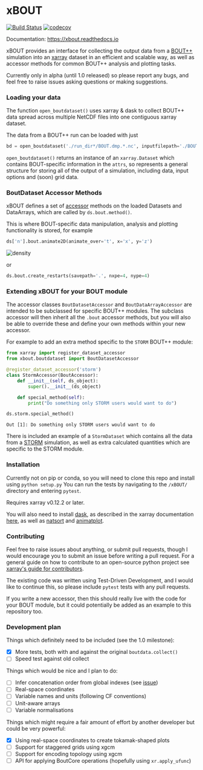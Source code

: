 # xBOUT

[![Build Status](https://travis-ci.org/boutproject/xBOUT.svg?branch=master)](https://travis-ci.org/boutproject/xBOUT.svg?branch=master)
[![codecov](https://codecov.io/gh/boutproject/xBOUT/branch/master/graph/badge.svg)](https://codecov.io/gh/boutproject/xBOUT)

Documentation: https://xbout.readthedocs.io

xBOUT provides an interface for collecting the output data from a
[BOUT++](https://boutproject.github.io/) simulation into an
[xarray](http://xarray.pydata.org/en/stable/index.html)
dataset in an efficient and scalable way, as well as accessor methods
for common BOUT++ analysis and plotting tasks.

Currently only in alpha (until 1.0 released) so please report any bugs,
and feel free to raise issues asking questions or making suggestions.

### Loading your data

The function `open_boutdataset()` uses xarray & dask to collect BOUT++
data spread across multiple NetCDF files into one contiguous xarray
dataset.

The data from a BOUT++ run can be loaded with just

```python
bd = open_boutdataset('./run_dir*/BOUT.dmp.*.nc', inputfilepath='./BOUT.inp')
```

`open_boutdataset()` returns an instance of an `xarray.Dataset` which
contains BOUT-specific information in the `attrs`, so represents a
general structure for storing all of the output of a simulation,
including data, input options and (soon) grid data.



### BoutDataset Accessor Methods

xBOUT defines a set of
[accessor](http://xarray.pydata.org/en/stable/internals.html#extending-xarray)
methods on the loaded Datasets and DataArrays, which are called by
`ds.bout.method()`.

This is where BOUT-specific data manipulation, analysis and plotting
functionality is stored, for example

```python
ds['n'].bout.animate2D(animate_over='t', x='x', y='z')
```

![density](doc/images/n_over_t.gif)

or

```python
ds.bout.create_restarts(savepath='.', nxpe=4, nype=4)
```


### Extending xBOUT for your BOUT module

The accessor classes `BoutDatasetAccessor` and `BoutDataArrayAccessor`
are intended to be subclassed for specific BOUT++ modules. The subclass
accessor will then inherit all the `.bout` accessor methods, but you
will also be able to override these and define your own methods within
your new accessor.


For example to add an extra method specific to the `STORM` BOUT++
module:

```python
from xarray import register_dataset_accessor
from xbout.boutdataset import BoutDatasetAccessor

@register_dataset_accessor('storm')
class StormAccessor(BoutAccessor):
    def __init__(self, ds_object):
        super().__init__(ds_object)

    def special_method(self):
        print("Do something only STORM users would want to do")

ds.storm.special_method()
```
```
Out [1]: Do something only STORM users would want to do
```


There is included an example of a
`StormDataset` which contains all the data from a
[STORM](https://github.com/boutproject/STORM) simulation, as well as
extra calculated quantities which are specific to the STORM module.



### Installation

Currently not on pip or conda, so you will need to clone this repo and
install using `python setup.py`
You can run the tests by navigating to the `/xBOUT/` directory and
entering `pytest`.

Requires xarray v0.12.2 or later.

You will also need to install [dask](https://dask.org/),
as described in the xarray documentation
[here](http://xarray.pydata.org/en/stable/installing.html#for-parallel-computing),
as well as [natsort](https://github.com/SethMMorton/natsort)
and [animatplot](https://github.com/t-makaro/animatplot).



### Contributing

Feel free to raise issues about anything, or submit pull requests,
though I would encourage you to submit an issue before writing a pull
request.
For a general guide on how to contribute to an open-source python
project see
[xarray's guide for contributors](http://xarray.pydata.org/en/stable/contributing.html).

The existing code was written using Test-Driven Development, and I would
like to continue this, so please include `pytest` tests with any pull
requests.

If you write a new accessor, then this should really live with the code
for your BOUT module, but it could potentially be added as an example to
this repository too.


### Development plan

Things which definitely need to be included (see the 1.0 milestone):

- [x] More tests, both with
 and against the original
`boutdata.collect()`
- [ ] Speed test against old collect

Things which would be nice and I plan to do:

- [ ] Infer concatenation order from global indexes (see
[issue](https://github.com/TomNicholas/xBOUT/issues/3))
- [ ] Real-space coordinates
- [ ] Variable names and units (following CF conventions)
- [ ] Unit-aware arrays
- [ ] Variable normalisations

Things which might require a fair amount of effort by another developer but
could be very powerful:

- [x] Using real-space coordinates to create tokamak-shaped plots
- [ ] Support for staggered grids using xgcm
- [ ] Support for encoding topology using xgcm
- [ ] API for applying BoutCore operations (hopefully using `xr.apply_ufunc`)

